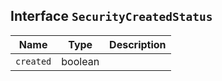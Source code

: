 ## Interface `SecurityCreatedStatus`

| Name | Type | Description |
| - | - | - |
| `created` | boolean | &nbsp; |

